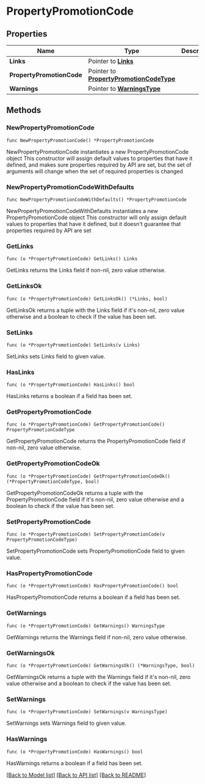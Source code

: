 # PropertyPromotionCode

## Properties

Name | Type | Description | Notes
------------ | ------------- | ------------- | -------------
**Links** | Pointer to [**Links**](Links.md) |  | [optional] 
**PropertyPromotionCode** | Pointer to [**PropertyPromotionCodeType**](PropertyPromotionCodeType.md) |  | [optional] 
**Warnings** | Pointer to [**WarningsType**](WarningsType.md) |  | [optional] 

## Methods

### NewPropertyPromotionCode

`func NewPropertyPromotionCode() *PropertyPromotionCode`

NewPropertyPromotionCode instantiates a new PropertyPromotionCode object
This constructor will assign default values to properties that have it defined,
and makes sure properties required by API are set, but the set of arguments
will change when the set of required properties is changed

### NewPropertyPromotionCodeWithDefaults

`func NewPropertyPromotionCodeWithDefaults() *PropertyPromotionCode`

NewPropertyPromotionCodeWithDefaults instantiates a new PropertyPromotionCode object
This constructor will only assign default values to properties that have it defined,
but it doesn't guarantee that properties required by API are set

### GetLinks

`func (o *PropertyPromotionCode) GetLinks() Links`

GetLinks returns the Links field if non-nil, zero value otherwise.

### GetLinksOk

`func (o *PropertyPromotionCode) GetLinksOk() (*Links, bool)`

GetLinksOk returns a tuple with the Links field if it's non-nil, zero value otherwise
and a boolean to check if the value has been set.

### SetLinks

`func (o *PropertyPromotionCode) SetLinks(v Links)`

SetLinks sets Links field to given value.

### HasLinks

`func (o *PropertyPromotionCode) HasLinks() bool`

HasLinks returns a boolean if a field has been set.

### GetPropertyPromotionCode

`func (o *PropertyPromotionCode) GetPropertyPromotionCode() PropertyPromotionCodeType`

GetPropertyPromotionCode returns the PropertyPromotionCode field if non-nil, zero value otherwise.

### GetPropertyPromotionCodeOk

`func (o *PropertyPromotionCode) GetPropertyPromotionCodeOk() (*PropertyPromotionCodeType, bool)`

GetPropertyPromotionCodeOk returns a tuple with the PropertyPromotionCode field if it's non-nil, zero value otherwise
and a boolean to check if the value has been set.

### SetPropertyPromotionCode

`func (o *PropertyPromotionCode) SetPropertyPromotionCode(v PropertyPromotionCodeType)`

SetPropertyPromotionCode sets PropertyPromotionCode field to given value.

### HasPropertyPromotionCode

`func (o *PropertyPromotionCode) HasPropertyPromotionCode() bool`

HasPropertyPromotionCode returns a boolean if a field has been set.

### GetWarnings

`func (o *PropertyPromotionCode) GetWarnings() WarningsType`

GetWarnings returns the Warnings field if non-nil, zero value otherwise.

### GetWarningsOk

`func (o *PropertyPromotionCode) GetWarningsOk() (*WarningsType, bool)`

GetWarningsOk returns a tuple with the Warnings field if it's non-nil, zero value otherwise
and a boolean to check if the value has been set.

### SetWarnings

`func (o *PropertyPromotionCode) SetWarnings(v WarningsType)`

SetWarnings sets Warnings field to given value.

### HasWarnings

`func (o *PropertyPromotionCode) HasWarnings() bool`

HasWarnings returns a boolean if a field has been set.


[[Back to Model list]](../README.md#documentation-for-models) [[Back to API list]](../README.md#documentation-for-api-endpoints) [[Back to README]](../README.md)



